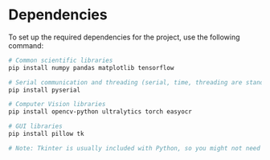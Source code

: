 # Dependencies

To set up the required dependencies for the project, use the following command:

```bash
# Common scientific libraries
pip install numpy pandas matplotlib tensorflow

# Serial communication and threading (serial, time, threading are standard libraries)
pip install pyserial

# Computer Vision libraries
pip install opencv-python ultralytics torch easyocr

# GUI libraries
pip install pillow tk

# Note: Tkinter is usually included with Python, so you might not need to install it separately.

```
